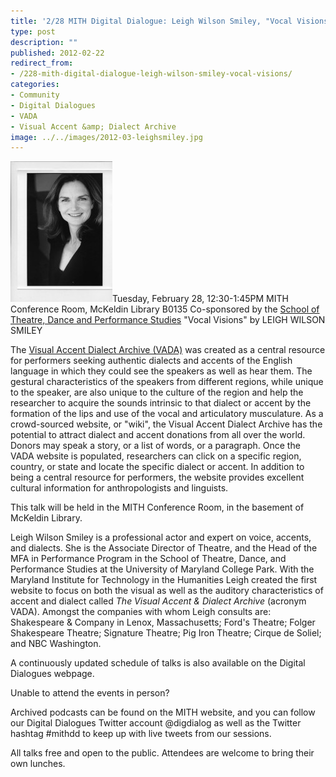 ```yaml
---
title: '2/28 MITH Digital Dialogue: Leigh Wilson Smiley, "Vocal Visions"'
type: post
description: ""
published: 2012-02-22
redirect_from: 
- /228-mith-digital-dialogue-leigh-wilson-smiley-vocal-visions/
categories:
- Community
- Digital Dialogues
- VADA
- Visual Accent &amp; Dialect Archive
image: ../../images/2012-03-leighsmiley.jpg
---
```

![Leigh Smiley](../../images/2012-03-leighsmiley.jpg)Tuesday, February 28, 12:30-1:45PM MITH Conference Room, McKeldin Library B0135 Co-sponsored by the [School of Theatre, Dance and Performance Studies](http://tdps.umd.edu/) "Vocal Visions" by LEIGH WILSON SMILEY

The [Visual Accent Dialect Archive (VADA)](http://mith.umd.edu/vada/) was created as a central resource for performers seeking authentic dialects and accents of the English language in which they could see the speakers as well as hear them. The gestural characteristics of the speakers from different regions, while unique to the speaker, are also unique to the culture of the region and help the researcher to acquire the sounds intrinsic to that dialect or accent by the formation of the lips and use of the vocal and articulatory musculature. As a crowd-sourced website, or "wiki", the Visual Accent Dialect Archive has the potential to attract dialect and accent donations from all over the world. Donors may speak a story, or a list of words, or a paragraph. Once the VADA website is populated, researchers can click on a specific region, country, or state and locate the specific dialect or accent. In addition to being a central resource for performers, the website provides excellent cultural information for anthropologists and linguists.

This talk will be held in the MITH Conference Room, in the basement of McKeldin Library.

Leigh Wilson Smiley is a professional actor and expert on voice, accents, and dialects. She is the Associate Director of Theatre, and the Head of the MFA in Performance Program in the School of Theatre, Dance, and Performance Studies at the University of Maryland College Park. With the Maryland Institute for Technology in the Humanities Leigh created the first website to focus on both the visual as well as the auditory characteristics of accent and dialect called _The Visual Accent & Dialect Archive_ (acronym VADA). Amongst the companies with whom Leigh consults are: Shakespeare & Company in Lenox, Massachusetts; Ford's Theatre; Folger Shakespeare Theatre; Signature Theatre; Pig Iron Theatre; Cirque de Soliel; and NBC Washington.

A continuously updated schedule of talks is also available on the Digital Dialogues webpage.

Unable to attend the events in person?

Archived podcasts can be found on the MITH website, and you can follow our Digital Dialogues Twitter account @digdialog as well as the Twitter hashtag #mithdd to keep up with live tweets from our sessions.

All talks free and open to the public. Attendees are welcome to bring their own lunches.
